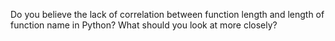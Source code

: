 Do you believe the lack of correlation between function length and length of function name in Python?
What should you look at more closely?
